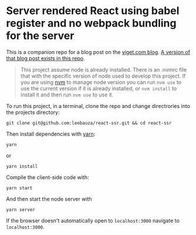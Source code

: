 # Server rendered React using babel register and no webpack bundling for the server

This is a companion repo for a blog post on the [viget.com blog](https://www.viget.com/articles/how-do-i-server-side-render-my-sweet-counter-component/). [A version of that blog post exists in this repo](https://github.com/leobauza/react-ssr/blob/react-ssr-wo-webpack/BLOGPOST.md).

> This project assume node is already installed. There is an .nvmrc file that with the specific version of node used to develop this project. If you are using [nvm](https://github.com/creationix/nvm) to manage node version you can run `nvm use` to use the current version if it is already installed, or `nvm install` to install it and then run `nvm use` to use it.

To run this project, in a terminal, clone the repo and change directrories into the projects directory:

```
git clone git@github.com:leobauza/react-ssr.git && cd react-ssr
```

Then install dependencies with [yarn](https://yarnpkg.com/en/):

```
yarn
```

or

```
yarn install
```

Compile the client-side code with:

```
yarn start
```

And then start the node server with

```
yarn server
```

If the browser doesn't automatically open to `localhost:3000` navigate to `localhost:3000`.
